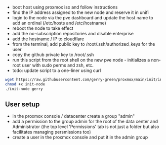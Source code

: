 - boot host using proxmox iso and follow instructions
- find the IP address assigned to the new node and reserve it in unifi
- login to the node via the pve dashboard and update the host name to add an ordinal (/etc/hosts and /etc/hostname)
- reboot the node to take effect
- add the no-subscription repositories and disable enterprise
- add the hostname / IP to cloudflare
- from the terminal, add public key to /root/.ssh/authorized_keys for the user
- copy the github private key to /root/.ssh
- run this script from the root shell on the new pve node - initializes a non-root user with sudo perms and zsh, etc.
- todo: update script to a one-liner using curl
````bash
wget https://raw.githubusercontent.com/gerry-green/proxmox/main/init/init-node
chmod +x init-node
./init-node gerry
````
## User setup
- in the proxmox console / datacenter create a group "admin"
- add a permission to the group admin for the root of the data center and Administrator (the top level 'Permissions' tab is not just a folder but also facilitates managing persmissions too)
- create a user in the proxmox console and put it in the admin group 